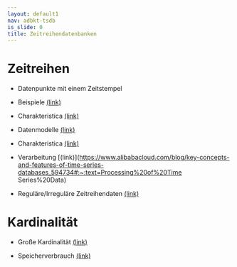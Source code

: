 ```yaml
---
layout: default1
nav: adbkt-tsdb
is_slide: 0
title: Zeitreihendatenbanken
---
```


# Zeitreihen
- Datenpunkte mit einem Zeitstempel

- Beispiele [(link)](https://www.influxdata.com/what-is-time-series-data/#examples)

- Charakteristica [(link)](https://tdengine.com/characteristics-of-time-series-data/)

- Datenmodelle [(link)](https://www.alibabacloud.com/blog/key-concepts-and-features-of-time-series-databases_594734#:~:text=Time%20Series%20Data%20Models)

- Charakteristica [(link)](https://tdengine.com/characteristics-of-time-series-data/)

- Verarbeitung [(link)](https://www.alibabacloud.com/blog/key-concepts-and-features-of-time-series-databases_594734#:~:text=Processing%20of%20Time Series%20Data)

- Reguläre/Irreguläre Zeitreihendaten
[(link)](https://www.influxdata.com/wp-content/uploads/regular-vs-irregular-time-series-data.png)

# Kardinalität
- Große Kardinalität
[(link)](https://last9.io/blog/performance-implications-of-high-cardinality-in-time-series-databases/#high-cardinality-beyond-just-many-unique-values)

- Speicherverbrauch
[(link)](https://last9.io/blog/performance-implications-of-high-cardinality-in-time-series-databases/#when-ram-becomes-your-primary-bottleneck)

